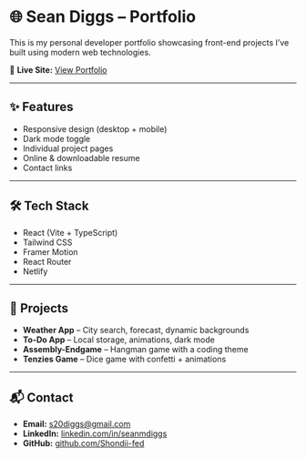 # 🌐 Sean Diggs – Portfolio

This is my personal developer portfolio showcasing front-end projects I’ve built using modern web technologies.

🔗 **Live Site:** [View Portfolio](https://your-netlify-link.netlify.app)

---

## ✨ Features

* Responsive design (desktop + mobile)
* Dark mode toggle
* Individual project pages
* Online & downloadable resume
* Contact links

---

## 🛠️ Tech Stack

* React (Vite + TypeScript)
* Tailwind CSS
* Framer Motion
* React Router
* Netlify

---

## 📂 Projects

* **Weather App** – City search, forecast, dynamic backgrounds
* **To-Do App** – Local storage, animations, dark mode
* **Assembly-Endgame** – Hangman game with a coding theme
* **Tenzies Game** – Dice game with confetti + animations

---

## 📬 Contact

* **Email:** [s20diggs@gmail.com](mailto:s20diggs@gmail.com)
* **LinkedIn:** [linkedin.com/in/seanmdiggs](https://linkedin.com/in/seanmdiggs)
* **GitHub:** [github.com/Shondii-fed](https://github.com/Shondii-fed)
